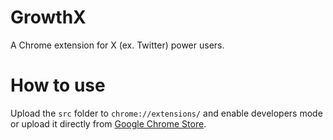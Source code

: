 # GrowthX
A Chrome extension for X (ex. Twitter) power users.

# How to use
Upload the `src` folder to `chrome://extensions/` and enable developers mode or upload it directly from [Google Chrome Store](https://chrome.google.com/webstore/detail/jhcjpmnikljjacpclfgcdbcemhfojkeb).
